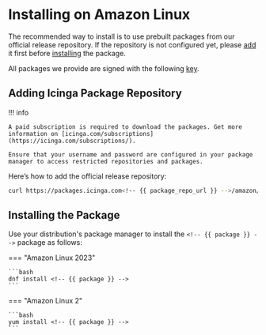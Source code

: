 # Installing <!-- {{ product }} --> on Amazon Linux

The recommended way to install <!-- {{ product }} --> is to use prebuilt packages from our official release repository.
If the repository is not configured yet,
please [add](#adding-icinga-package-repository) it first
before [installing](#installing-the-package) the package.

All packages we provide are signed with the following [key](https://packages.icinga.com/icinga.key).

## Adding Icinga Package Repository

!!! info

    A paid subscription is required to download the packages. Get more information on [icinga.com/subscriptions](https://icinga.com/subscriptions/).

    Ensure that your username and password are configured in your package manager to access restricted repositories and packages.

Here’s how to add the official release repository:

```bash
curl https://packages.icinga.com<!-- {{ package_repo_url }} -->/amazon/ICINGA-release.repo -o /etc/yum.repos.d/ICINGA-<!-- {{ repo_file_identifier }} -->.repo
```

## Installing the Package

Use your distribution's package manager to install the `<!-- {{ package }} -->` package as follows:

=== "Amazon Linux 2023"

    ```bash
    dnf install <!-- {{ package }} -->
    ```

=== "Amazon Linux 2"

    ```bash
    yum install <!-- {{ package }} -->
    ```

<!-- {% set amazon_linux = True %} -->
<!-- {% include "02-Installation.md" %} -->
